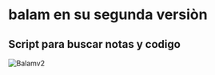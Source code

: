 # balam en su segunda versiòn
## Script para buscar notas y codigo
![Balamv2](https://github.com/uno-zero/balamv2/blob/main/Screenshot_2023-01-06-09-17-49_1280x800.png)
